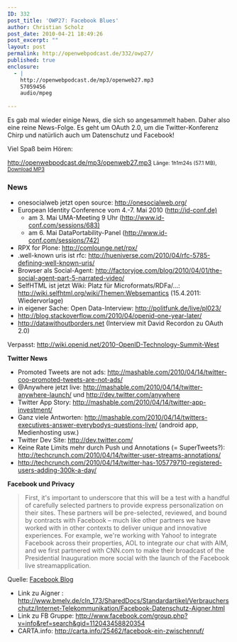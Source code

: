 ```yaml
---
ID: 332
post_title: 'OWP27: Facebook Blues'
author: Christian Scholz
post_date: 2010-04-21 18:49:26
post_excerpt: ""
layout: post
permalink: http://openwebpodcast.de/332/owp27/
published: true
enclosure:
  - |
    http://openwebpodcast.de/mp3/openweb27.mp3
    57059456
    audio/mpeg
    
---
```

Es gab mal wieder einige News, die sich so angesammelt haben. Daher also eine reine News-Folge. Es geht um OAuth 2.0, um die Twitter-Konferenz Chirp und natürlich auch um Datenschutz und Facebook!

Viel Spaß beim Hören:

http://openwebpodcast.de/mp3/openweb27.mp3
<small>Länge: 1h1m24s (57.1 MB), <a href="http://openwebpodcast.de/mp3/openweb27.mp3">Download MP3</a></small>
<h3>News</h3>
<ul>
	<li>onesocialweb jetzt open source: <a href="http://onesocialweb.org/">http://onesocialweb.org/</a></li>
	<li>European Identity Conference vom 4.-7. Mai 2010 (<a href="http://id-conf.de)">http://id-conf.de)</a>
<ul>
	<li>am 3. Mai UMA-Meeting 9 Uhr (<a href="http://www.id-conf.com/sessions/683)">http://www.id-conf.com/sessions/683)</a></li>
	<li>am 6. Mai DataPortability-Panel (<a href="http://www.id-conf.com/sessions/742)">http://www.id-conf.com/sessions/742)</a></li>
</ul>
</li>
	<li>RPX for Plone: <a href="http://comlounge.net/rpx/">http://comlounge.net/rpx/</a></li>
	<li>.well-known uris ist rfc: <a href="http://hueniverse.com/2010/04/rfc-5785-defining-well-known-uris/">http://hueniverse.com/2010/04/rfc-5785-defining-well-known-uris/</a></li>
	<li>Browser als Social-Agent: <a href="http://factoryjoe.com/blog/2010/04/01/the-social-agent-part-5-narrated-video/">http://factoryjoe.com/blog/2010/04/01/the-social-agent-part-5-narrated-video/</a></li>
	<li>SelfHTML ist jetzt Wiki: Platz für Microformats/RDFa/...: <a href="http://wiki.selfhtml.org/wiki/Themen:Websemantics">http://wiki.selfhtml.org/wiki/Themen:Websemantics</a> (15.4.2011: Wiedervorlage)</li>
	<li>in eigener Sache: Open Data-Interview: <a href="http://politfunk.de/live/pl023/">http://politfunk.de/live/pl023/</a></li>
	<li><a href="http://blog.stackoverflow.com/2010/04/openid-one-year-later/">http://blog.stackoverflow.com/2010/04/openid-one-year-later/</a></li>
	<li><a href="http://datawithoutborders.net">http://datawithoutborders.net</a> (Interview mit David Recordon zu OAuth 2.0)</li>
</ul>
Verpasst: <a href="http://wiki.openid.net/2010-OpenID-Technology-Summit-West">http://wiki.openid.net/2010-OpenID-Technology-Summit-West</a>

<strong>Twitter News</strong>
<ul>
	<li>Promoted Tweets are not ads: <a href="http://mashable.com/2010/04/14/twitter-coo-promoted-tweets-are-not-ads/">http://mashable.com/2010/04/14/twitter-coo-promoted-tweets-are-not-ads/</a></li>
	<li>@Anywhere jetzt live: <a href="http://mashable.com/2010/04/14/twitter-anywhere-launch/">http://mashable.com/2010/04/14/twitter-anywhere-launch/</a> und <a href="http://dev.twitter.com/anywhere">http://dev.twitter.com/anywhere</a></li>
	<li>Twitter App Story: <a href="http://mashable.com/2010/04/14/twitter-app-investment/">http://mashable.com/2010/04/14/twitter-app-investment/</a></li>
	<li>Ganz viele Antworten: <a href="http://mashable.com/2010/04/14/twitters-executives-answer-everybodys-questions-live/">http://mashable.com/2010/04/14/twitters-executives-answer-everybodys-questions-live/</a> (android app, Medienhosting usw.)</li>
	<li>Twitter Dev Site: <a href="http://dev.twitter.com/">http://dev.twitter.com/</a></li>
	<li>Keine Rate Limits mehr durch Push und Annotations (= SuperTweets?): <a href="http://techcrunch.com/2010/04/14/twitter-user-streams-annotations/">http://techcrunch.com/2010/04/14/twitter-user-streams-annotations/</a></li>
	<li><a href="http://techcrunch.com/2010/04/14/twitter-has-105779710-registered-users-adding-300k-a-day/">http://techcrunch.com/2010/04/14/twitter-has-105779710-registered-users-adding-300k-a-day/</a></li>
</ul>
<strong>Facebook und Privacy</strong>
<blockquote>First, it's important to underscore that this will be a test with a handful of carefully selected partners to provide express personalization on their sites. These partners will be pre-selected, reviewed, and bound by contracts with Facebook – much like other partners we have worked with in other contexts to deliver unique and innovative experiences. For example, we're working with Yahoo! to integrate Facebook across their properties, AOL to integrate our chat with AIM, and we first partnered with CNN.com to make their broadcast of the Presidential Inauguration more social with the launch of the Facebook live streamapplication.</blockquote>
Quelle: <a href="http://blog.facebook.com/blog.php?post=379388037130">Facebook Blog</a>
<ul>
	<li>Link zu Aigner : <a href="http://www.bmelv.de/cln_173/SharedDocs/Standardartikel/Verbraucherschutz/Internet-Telekommunikation/Facebook-Datenschutz-Aigner.html">http://www.bmelv.de/cln_173/SharedDocs/Standardartikel/Verbraucherschutz/Internet-Telekommunikation/Facebook-Datenschutz-Aigner.html</a></li>
	<li>Link zu FB Gruppe: <a href="http://www.facebook.com/group.php?v=info&amp;ref=search&amp;gid=112043458820354">http://www.facebook.com/group.php?v=info&amp;ref=search&amp;gid=112043458820354</a></li>
	<li>CARTA.info: <a href="http://carta.info/25462/facebook-ein-zwischenruf/">http://carta.info/25462/facebook-ein-zwischenruf/</a></li>
</ul>